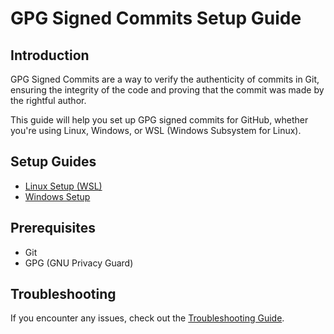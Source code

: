 # GPG Signed Commits Setup Guide

## Introduction
GPG Signed Commits are a way to verify the authenticity of commits in Git, ensuring the integrity of the code and proving that the commit was made by the rightful author.

This guide will help you set up GPG signed commits for GitHub, whether you're using Linux, Windows, or WSL (Windows Subsystem for Linux).

## Setup Guides
- [Linux Setup (WSL)](docs/linux-setup.md)
- [Windows Setup](docs/windows-setup.md)

## Prerequisites
- Git
- GPG (GNU Privacy Guard)

## Troubleshooting
If you encounter any issues, check out the [Troubleshooting Guide](docs/troubleshooting.md).
